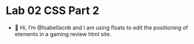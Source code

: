 # Lab 02 CSS Part 2
- 👋 Hi, I’m @Isabellacnb and I am using floats to edit the positioning of elements in a gaming review html site.
